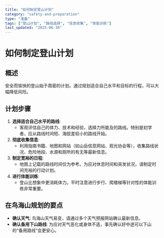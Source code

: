 ```yaml
---
title: "如何制定登山计划"
category: "safety-and-preparation"
type: "准备"
tags: ["登山计划", "路线选择", "信息收集", "体能训练"]
last_updated: "2025-06-30"
---
```


# 如何制定登山计划

## 概述
安全而愉快的登山始于周密的计划。通过规划适合自己水平和目标的行程，可以大幅降低风险。

## 计划步骤
1.  **选择适合自己水平的路线**:
    - 客观评估自己的体力、技术和经验，选择力所能及的路线。特别是初学者，应从路线时间短、海拔差较小的路线开始。
2.  **彻底收集信息**:
    - 利用指南书籍、地图和网站（如山岳信息网站、观光协会等），收集路线状况、危险地段、水源和厕所的有无等最新信息。
3.  **制定宽裕的日程**:
    - 地图上记载的路线时间仅为参考。为应对休息时间和突发状况，请制定时间充裕的行动计划。
4.  **进行体能训练**:
    - 登山比想象中更消耗体力。平时注意进行步行、爬楼梯等针对性的体能训练非常重要。

## 在鸟海山规划的要点
- **确认天气**: 鸟海山天气易变，请通过多个天气预报网站确认最新信息。
- **确认备用下山路线**: 为应对天气恶化或身体不适，事先确认好中途可以下山的“备用路线”会更安心。